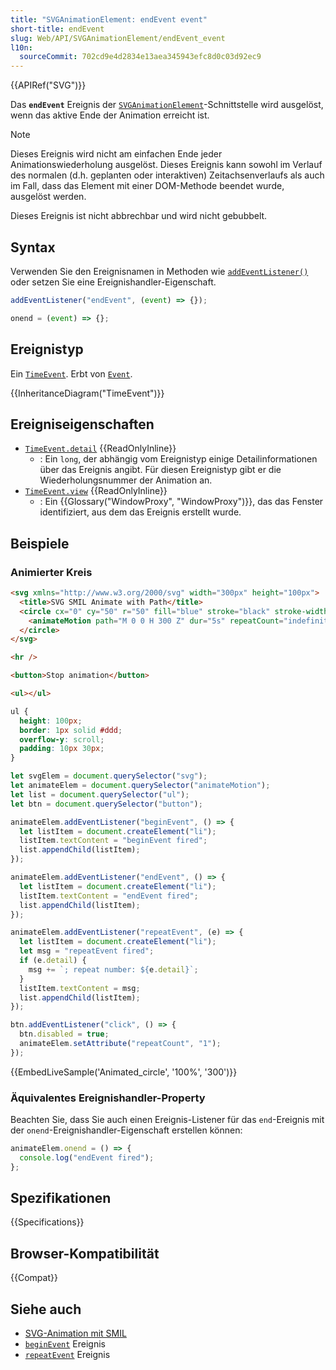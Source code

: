```yaml
---
title: "SVGAnimationElement: endEvent event"
short-title: endEvent
slug: Web/API/SVGAnimationElement/endEvent_event
l10n:
  sourceCommit: 702cd9e4d2834e13aea345943efc8d0c03d92ec9
---
```


{{APIRef("SVG")}}

Das **`endEvent`** Ereignis der [`SVGAnimationElement`](/de/docs/Web/API/SVGAnimationElement)-Schnittstelle wird ausgelöst, wenn das aktive Ende der Animation erreicht ist.

> [!NOTE]
> Dieses Ereignis wird nicht am einfachen Ende jeder Animationswiederholung ausgelöst. Dieses Ereignis kann sowohl im Verlauf des normalen (d.h. geplanten oder interaktiven) Zeitachsenverlaufs als auch im Fall, dass das Element mit einer DOM-Methode beendet wurde, ausgelöst werden.

Dieses Ereignis ist nicht abbrechbar und wird nicht gebubbelt.

## Syntax

Verwenden Sie den Ereignisnamen in Methoden wie [`addEventListener()`](/de/docs/Web/API/EventTarget/addEventListener) oder setzen Sie eine Ereignishandler-Eigenschaft.

```js
addEventListener("endEvent", (event) => {});

onend = (event) => {};
```

## Ereignistyp

Ein [`TimeEvent`](/de/docs/Web/API/TimeEvent). Erbt von [`Event`](/de/docs/Web/API/Event).

{{InheritanceDiagram("TimeEvent")}}

## Ereigniseigenschaften

- [`TimeEvent.detail`](/de/docs/Web/API/TimeEvent/detail) {{ReadOnlyInline}}
  - : Ein `long`, der abhängig vom Ereignistyp einige Detailinformationen über das Ereignis angibt. Für diesen Ereignistyp gibt er die Wiederholungsnummer der Animation an.
- [`TimeEvent.view`](/de/docs/Web/API/TimeEvent/view) {{ReadOnlyInline}}
  - : Ein {{Glossary("WindowProxy", "WindowProxy")}}, das das Fenster identifiziert, aus dem das Ereignis erstellt wurde.

## Beispiele

### Animierter Kreis

```html
<svg xmlns="http://www.w3.org/2000/svg" width="300px" height="100px">
  <title>SVG SMIL Animate with Path</title>
  <circle cx="0" cy="50" r="50" fill="blue" stroke="black" stroke-width="1">
    <animateMotion path="M 0 0 H 300 Z" dur="5s" repeatCount="indefinite" />
  </circle>
</svg>

<hr />

<button>Stop animation</button>

<ul></ul>
```

```css
ul {
  height: 100px;
  border: 1px solid #ddd;
  overflow-y: scroll;
  padding: 10px 30px;
}
```

```js
let svgElem = document.querySelector("svg");
let animateElem = document.querySelector("animateMotion");
let list = document.querySelector("ul");
let btn = document.querySelector("button");

animateElem.addEventListener("beginEvent", () => {
  let listItem = document.createElement("li");
  listItem.textContent = "beginEvent fired";
  list.appendChild(listItem);
});

animateElem.addEventListener("endEvent", () => {
  let listItem = document.createElement("li");
  listItem.textContent = "endEvent fired";
  list.appendChild(listItem);
});

animateElem.addEventListener("repeatEvent", (e) => {
  let listItem = document.createElement("li");
  let msg = "repeatEvent fired";
  if (e.detail) {
    msg += `; repeat number: ${e.detail}`;
  }
  listItem.textContent = msg;
  list.appendChild(listItem);
});

btn.addEventListener("click", () => {
  btn.disabled = true;
  animateElem.setAttribute("repeatCount", "1");
});
```

{{EmbedLiveSample('Animated_circle', '100%', '300')}}

### Äquivalentes Ereignishandler-Property

Beachten Sie, dass Sie auch einen Ereignis-Listener für das `end`-Ereignis mit der `onend`-Ereignishandler-Eigenschaft erstellen können:

```js
animateElem.onend = () => {
  console.log("endEvent fired");
};
```

## Spezifikationen

{{Specifications}}

## Browser-Kompatibilität

{{Compat}}

## Siehe auch

- [SVG-Animation mit SMIL](/de/docs/Web/SVG/Guides/SVG_animation_with_SMIL)
- [`beginEvent`](/de/docs/Web/API/SVGAnimationElement/beginEvent_event) Ereignis
- [`repeatEvent`](/de/docs/Web/API/SVGAnimationElement/repeatEvent_event) Ereignis
